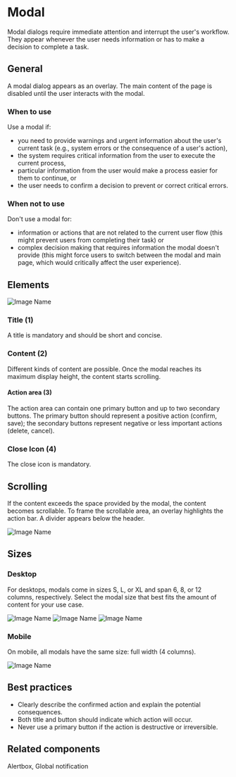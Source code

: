 # Modal

Modal dialogs require immediate attention and interrupt the user's workflow. They appear whenever the user needs information or has to make a decision to complete a task.

## General

A modal dialog appears as an overlay. The main content of the page is disabled until the user interacts with the modal.

### When to use

Use a modal if:

*	you need to provide warnings and urgent information about the user's current task (e.g., system errors or the consequence of a user's action),
*	the system requires critical information from the user to execute the current process,
*	particular information from the user would make a process easier for them to continue, or
*	the user needs to confirm a decision to prevent or correct critical errors.

### When not to use

Don't use a modal for:

*	information or actions that are not related to the current user flow (this might prevent users from completing their task) or
*	complex decision making that requires information the modal doesn't provide (this might force users to switch between the modal and main page, which would critically affect the user experience).


## Elements

![Image Name](assets/3_components/modal/Modal_Basic.png)

### Title (1)

A title is mandatory and should be short and concise.

### Content (2)

Different kinds of content are possible. Once the modal reaches its maximum display height, the content starts scrolling.

#### Action area (3)

The action area can contain one primary button and up to two secondary buttons. The primary button should represent a positive action (confirm, save); the secondary buttons represent negative or less important actions (delete, cancel).

### Close Icon (4)

The close icon is mandatory.

## Scrolling

If the content exceeds the space provided by the modal, the content becomes scrollable.
To frame the scrollable area, an overlay highlights the action bar. A divider appears below the header.

![Image Name](assets/3_components/modal/Modal_Scrolling.png)

## Sizes

### Desktop

For desktops, modals come in sizes S, L, or XL and span 6, 8, or 12 columns, respectively. Select the modal size that best fits the amount of content for your use case.

![Image Name](assets/3_components/modal/desktop_12columns.png)
![Image Name](assets/3_components/modal/desktop_8columns.png)
![Image Name](assets/3_components/modal/desktop_6columns.png)

### Mobile

On mobile, all modals have the same size: full width (4 columns).

![Image Name](assets/3_components/modal/mobile_4columns.png)

## Best practices

*	Clearly describe the confirmed action and explain the potential consequences.
*	Both title and button should indicate which action will occur.
*	Never use a primary button if the action is destructive or irreversible.

## Related components

Alertbox, Global notification
